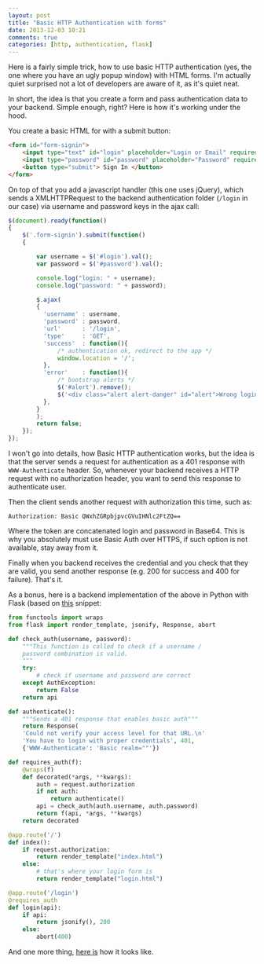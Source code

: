 ```yaml
---
layout: post
title: "Basic HTTP Authentication with forms"
date: 2013-12-03 10:21
comments: true
categories: [http, authentication, flask]
---
```


Here is a fairly simple trick, how to use basic HTTP authentication (yes, the one where you have an ugly popup window) with HTML forms. I'm actually quiet surprised not a lot of developers are aware of it, as it's quiet neat.

In short, the idea is that you create a form and pass authentication data to your backend.
Simple enough, right? Here is how it's working under the hood.

You create a basic HTML for with a submit button:

```html
<form id="form-signin">
	<input type="text" id="login" placeholder="Login or Email" required autofocus="">
	<input type="password" id="password" placeholder="Password" required>
	<button type="submit"> Sign In </button>
</form>
```

On top of that you add a javascript handler (this one uses jQuery), which sends a XMLHTTPRequest to the backend authentication folder (`/login` in our case) via username and password keys in the ajax call:

```javascript
$(document).ready(function()
{
	$('.form-signin').submit(function()
	{

		var username = $('#login').val();
		var password = $('#password').val();

		console.log("login: " + username);
		console.log("password: " + password);

		$.ajax(
		{
		  'username' : username,
		  'password' : password,
		  'url'      : '/login',
		  'type'     : 'GET',
		  'success'  : function(){
		  	  /* authentication ok, redirect to the app */
		  	  window.location = '/';
		  },
		  'error'    : function(){
		  	  /* bootstrap alerts */
		  	  $('#alert').remove();
			  $('<div class="alert alert-danger" id="alert">Wrong login/password. Try again.</div>').insertAfter("#password").hide().slideDown("slow");
		  },
		}
		);
		return false;
	});
});

```

I won't go into details, how Basic HTTP authentication works, but the idea is that the server sends a request for authentication as a 401 response with `WWW-Authenticate` header. So, whenever your backend receives a HTTP request with no authorization header, you want to send this response to authenticate user.

Then the client sends another request with authorization this time, such as:

`Authorization: Basic QWxhZGRpbjpvcGVuIHNlc2FtZQ==`

Where the token are concatenated login and password in Base64. This is why you absolutely must use Basic Auth over HTTPS, if such option is not available, stay away from it.

Finally when you backend receives the credential and you check that they are valid, you send another response (e.g. 200 for success and 400 for failure). That's it.

As a bonus, here is a backend implementation of the above in Python with Flask (based on [this](http://flask.pocoo.org/snippets/8/) snippet:

```python
from functools import wraps
from flask import render_template, jsonify, Response, abort

def check_auth(username, password):
    """This function is called to check if a username /
    password combination is valid.
    """
    try:
    	# check if username and password are correct
    except AuthException:
    	return False
    return api

def authenticate():
    """Sends a 401 response that enables basic auth"""
    return Response(
    'Could not verify your access level for that URL.\n'
    'You have to login with proper credentials', 401,
    {'WWW-Authenticate': 'Basic realm=""'})

def requires_auth(f):
    @wraps(f)
    def decorated(*args, **kwargs):
        auth = request.authorization
        if not auth:
            return authenticate()
        api = check_auth(auth.username, auth.password)
        return f(api, *args, **kwargs)
    return decorated

@app.route('/')
def index():
    if request.authorization:
        return render_template("index.html")
    else:
    	# that's where your login form is
        return render_template("login.html")

@app.route('/login')
@requires_auth
def login(api):
    if api:
        return jsonify(), 200
    else:
        abort(400)
```

And one more thing, [here is](https://cscalendar.herokuapp.com) how it looks like.

